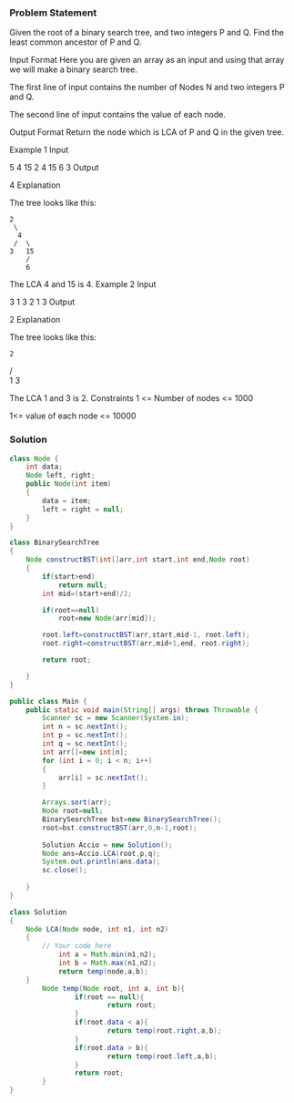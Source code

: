 ### Problem Statement

Given the root of a binary search tree, and two integers P and Q. Find the least common ancestor of P and Q.

Input Format
Here you are given an array as an input and using that array we will make a binary search tree.

The first line of input contains the number of Nodes N and two integers P and Q.

The second line of input contains the value of each node.

Output Format
Return the node which is LCA of P and Q in the given tree.

Example 1
Input

5 4 15
2 4 15 6 3
Output

4
Explanation

The tree looks like this:

    2
     \
      4
     /  \
    3   15
        /
        6

The LCA 4 and 15 is 4. 
Example 2
Input

3 1 3
2 1 3
Output

2
Explanation

The tree looks like this:

    2
   / \
  1   3

The LCA 1 and 3 is 2. 
Constraints
1 <= Number of nodes <= 1000

1<= value of each node <= 10000

### Solution

```Java
class Node {
    int data;
    Node left, right;
    public Node(int item)
    {
        data = item;
        left = right = null;
    }
}

class BinarySearchTree
{
    Node constructBST(int[]arr,int start,int end,Node root)
    {
        if(start>end)
            return null;
        int mid=(start+end)/2;

        if(root==null)
            root=new Node(arr[mid]);

        root.left=constructBST(arr,start,mid-1, root.left);
        root.right=constructBST(arr,mid+1,end, root.right);

        return root;

    }
}

public class Main {
    public static void main(String[] args) throws Throwable {
        Scanner sc = new Scanner(System.in);
        int n = sc.nextInt();
        int p = sc.nextInt();
        int q = sc.nextInt();
        int arr[]=new int[n];
        for (int i = 0; i < n; i++) 
        {
            arr[i] = sc.nextInt(); 
        }

        Arrays.sort(arr);
        Node root=null;
        BinarySearchTree bst=new BinarySearchTree();
        root=bst.constructBST(arr,0,n-1,root);
            
        Solution Accio = new Solution();
        Node ans=Accio.LCA(root,p,q);
        System.out.println(ans.data);
        sc.close();
        
    }
}

class Solution
{
    Node LCA(Node node, int n1, int n2)
    {
        // Your code here
            int a = Math.min(n1,n2);
            int b = Math.max(n1,n2);
            return temp(node,a,b);
    }
        Node temp(Node root, int a, int b){
                if(root == null){
                        return root;
                }
                if(root.data < a){
                        return temp(root.right,a,b);
                }
                if(root.data > b){
                        return temp(root.left,a,b);
                }
                return root;
        }
}
```
